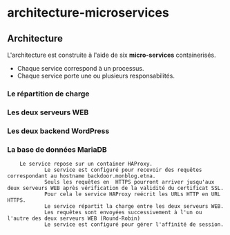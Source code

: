 # architecture-microservices

## Architecture
L'architecture est construite à l'aide de six __micro-services__ containerisés. 

* Chaque service correspond à un processus.
* Chaque service porte une ou plusieurs responsabilités.

### Le répartition de charge 
### Les deux serveurs WEB
### Les deux backend WordPress
### La base de données MariaDB


		Le service repose sur un container HAProxy.
                Le service est configuré pour recevoir des requêtes correspondant au hostname backdoor.monblog.etna.
                Seuls les requêtes en  HTTPS pourront arriver jusqu'aux deux serveurs WEB après vérification de la validité du certificat SSL.
                Pour cela le service HAProxy reécrit les URLs HTTP en URL HTTPS.
                Le service répartit la charge entre les deux serveurs WEB.
                Les requêtes sont envoyées successivement à l'un ou l'autre des deux serveurs WEB (Round-Robin)
                Le service est configuré pour gérer l'affinité de session.
		
		

